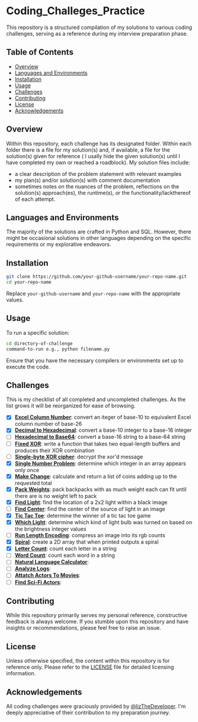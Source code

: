 # Coding_Challeges_Practice

This repository is a structured compilation of my solutions to various coding challenges, serving as a reference during my interview preparation phase.

## Table of Contents

- [Overview](#overview)
- [Languages and Environments](#languages-and-environments) 
- [Installation](#installation)
- [Usage](#usage)
- [Challenges](#challenges)
- [Contributing](#contributing)
- [License](#license)
- [Acknowledgements](#acknowledgements)

## Overview

Within this repository, each challenge has its designated folder. 
Within each folder there is a file for my solution(s) and, if available, a file for the solution(s) given for reference ( I usally hide the given solution(s) until I have completed my own or reached a roadblock).
My solution files include:
* a clear description of the problem statement with relevant examples
* my plan(s) and/or solution(s) with comment documentation
* sometimes notes on the nuances of the problem, reflections on the solution(s) approach(es), the runtime(s), or the functionality/lackthereof of each attempt.

## Languages and Environments

The majority of the solutions are crafted in Python and SQL. However, there might be occasional solutions in other languages depending on the specific requirements or my explorative endeavors.

## Installation

```bash
git clone https://github.com/your-github-username/your-repo-name.git
cd your-repo-name
```

Replace `your-github-username` and `your-repo-name` with the appropriate values.

## Usage

To run a specific solution:

```bash
cd directory-of-challenge
command-to-run e.g., python filename.py
```

Ensure that you have the necessary compilers or environments set up to execute the code.


## Challenges

This is my  checklist of all completed and uncompleted challenges. 
As the list grows it will be reorganized for ease of browsing. 

- [x] **[Excel Column Number](https://github.com/scohen40/Coding_Challeges_Practice/tree/main/Excel_Column_Number)**: convert an iteger of base-10 to equivalent Excel column number of base-26
- [x] **[Decimal to Hexadecimal](https://github.com/scohen40/Coding_Challeges_Practice/tree/main/Decimal_To_Hexadecimal)**: convert a base-10 integer to a base-16 integer
- [ ] **[Hexadecimal to Base64](https://github.com/scohen40/Coding_Challeges_Practice/tree/main/Hexadecimal_To_Base64)**: convert a base-16 string to a base-64 string
- [ ] **[Fixed XOR](https://github.com/scohen40/Coding_Challeges_Practice/tree/main/Fixed_XOR)**: write a function that takes two equal-length buffers and produces their XOR combination
- [ ] **[Single-byte XOR cipher](https://github.com/scohen40/Coding_Challeges_Practice/tree/main/Single-byte_XOR_cypher)**: decrypt the xor'd message
- [x] **[Single Number Problem](https://github.com/scohen40/Coding_Challeges_Practice/tree/main/Single_Number_Problem)**: determine which integer in an array appears only once
- [x] **[Make Change](https://github.com/scohen40/Coding_Challeges_Practice/tree/main/Make_Change)**: calculate and return a list of coins adding up to the requested total
- [x] **[Pack Weights](https://github.com/scohen40/Coding_Challeges_Practice/tree/main/Pack_Weights)**: pack backpacks with as much weight each can fit until there are is no weight left to pack
- [x] **[Find Light](https://github.com/scohen40/Coding_Challeges_Practice/tree/main/Find_Light)**: find the location of a 2x2 light within a black image
- [ ] **[Find Center](https://github.com/scohen40/Coding_Challeges_Practice/tree/main/Find_Center)**: find the center of the source of light in an image
- [x] **[Tic Tac Toe](https://github.com/scohen40/Coding_Challeges_Practice/tree/main/Tic_Tac_Toe)**: determine the winner of a tic tac toe game
- [x] **[Which Light](https://github.com/scohen40/Coding_Challeges_Practice/tree/main/Which_Light)**: determine which kind of light bulb was turned on based on the brightness integer values
- [ ] **[Run Length Encoding](https://github.com/scohen40/Coding_Challeges_Practice/tree/main/Run_Length_Encoding)**: compress an image into its rgb counts 
- [x] **[Spiral](https://github.com/scohen40/Coding_Challeges_Practice/tree/main/Spiral)**: create a 2D array that when printed outputs a spiral
- [x] **[Letter Count](https://github.com/scohen40/Coding_Challeges_Practice/tree/main/Letter_Count)**: count each letter in a string
- [ ] **[Word Count](https://github.com/scohen40/Coding_Challeges_Practice/tree/main/Word_Count)**: count each word in a string
- [ ] **[Natural Language Calculator]()**:
- [ ] **[Analyze Logs]()**:
- [ ] **[Attatch Actors To Movies]()**:
- [ ] **[Find Sci-Fi Actors]()**:

## Contributing
  
While this repository primarily serves my personal reference, constructive feedback is always welcome. If you stumble upon this repository and have insights or recommendations, please feel free to raise an issue.
  
## License
 
Unless otherwise specified, the content within this repository is for reference only. Please refer to the [LICENSE](LICENSE) file for detailed licensing information.

## Acknowledgements

All coding challenges were graciously provided by [@lizTheDeveloper](https://github.com/lizTheDeveloper). I'm deeply appreciative of their contribution to my preparation journey.
